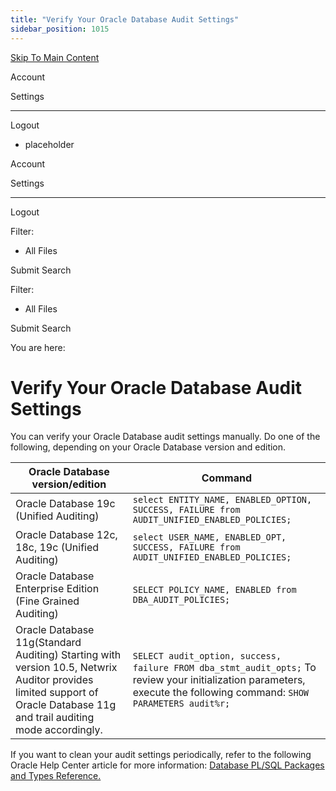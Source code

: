 ```yaml
---
title: "Verify Your Oracle Database Audit Settings"
sidebar_position: 1015
---
```


[Skip To Main Content](#)

Account

Settings

---

Logout

* placeholder

Account

Settings

---

Logout

Filter: 

* All Files

Submit Search

Filter: 

* All Files

Submit Search

You are here:

# Verify Your Oracle Database Audit Settings

You can verify your Oracle Database audit settings manually. Do one of the following, depending on your Oracle Database version and edition.

| Oracle Database version/edition | Command |
| --- | --- |
| Oracle Database 19c (Unified Auditing) | `select ENTITY_NAME, ENABLED_OPTION, SUCCESS, FAILURE from AUDIT_UNIFIED_ENABLED_POLICIES;` |
| Oracle Database 12c, 18c, 19c (Unified Auditing) | `select USER_NAME, ENABLED_OPT, SUCCESS, FAILURE from AUDIT_UNIFIED_ENABLED_POLICIES;` |
| Oracle Database Enterprise Edition  (Fine Grained Auditing) | `SELECT POLICY_NAME, ENABLED from DBA_AUDIT_POLICIES;` |
| Oracle Database 11g(Standard Auditing)  Starting with version 10.5, Netwrix Auditor provides limited support of Oracle Database 11g and trail auditing mode accordingly. | `SELECT audit_option, success, failure FROM dba_stmt_audit_opts;`  To review your initialization parameters, execute the following command:  `SHOW PARAMETERS audit%r;` |

If you want to clean your audit settings periodically, refer to the following Oracle Help Center article for more information: [Database PL/SQL Packages and Types Reference.](`https://docs.oracle.com/database/121/ARPLS/d_audit_mgmt.htm#ARPLS65395`)